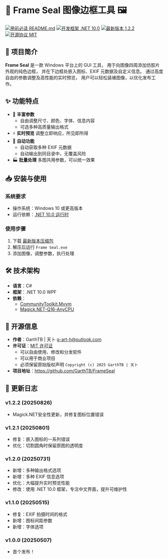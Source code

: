 # 📸 Frame Seal 图像边框工具 🖼

[![用前必读 README.md](https://img.shields.io/badge/用前必读-README.md-red)](https://github.com/GarthTB/FrameSeal/blob/master/README.md)
[![开发框架 .NET 10.0](https://img.shields.io/badge/开发框架-.NET%2010.0-blueviolet)](https://dotnet.microsoft.com/zh-cn/download/dotnet/10.0)
[![最新版本 1.2.2](https://img.shields.io/badge/最新版本-1.2.2-brightgreen)](https://github.com/GarthTB/FrameSeal/releases/latest)
[![开源协议 MIT](https://img.shields.io/badge/开源协议-MIT-brown)](https://mit-license.org/)

## 📖 项目简介

**Frame Seal** 是一款 Windows 平台上的 GUI 工具，
用于向图像四周添加仿胶片外观的纯色边框，
并在下边框处嵌入图标、EXIF 元数据及自定义信息。
通过高度自由的参数调整及高性能的实时预览，
用户可以轻松装裱图像，以优化发布工作。

## ✨ 功能特点

- 🔢 **丰富参数**
    - 自由调整尺寸、颜色、字体、信息内容
    - 可选多种高质量输出格式
- ⚡ **实时预览** 调整立即响应，所见即所得
- 🧠 **自动功能**
    - 自动获取多种 EXIF 元数据
    - 自动输出到同目录中，无覆盖风险
- 🏭 **批量处理** 多图共用参数，可以统一效果

## 📥 安装与使用

### 系统要求

- 操作系统：Windows 10 或更高版本
- 运行依赖：[.NET 10.0 运行时](https://dotnet.microsoft.com/zh-cn/download/dotnet/10.0)

### 使用步骤

1. 下载 [最新版本压缩包](https://github.com/GarthTB/FrameSeal/releases/latest)
2. 解压后运行 `Frame Seal.exe`
3. 添加图像，调整参数，执行处理

## 🛠 技术架构

- **语言**：C#
- **框架**：.NET 10.0 WPF
- **依赖**：
    - [CommunityToolkit.Mvvm](https://github.com/CommunityToolkit/dotnet)
    - [Magick.NET-Q16-AnyCPU](https://github.com/dlemstra/Magick.NET)

## 📜 开源信息

- **作者**：GarthTB | 天卜 <g-art-h@outlook.com>
- **许可证**：[MIT 许可证](https://mit-license.org/)
    - 可以自由使用、修改和分发软件
    - 可以用于商业项目
    - 必须保留原始版权声明 `Copyright (c) 2025 GarthTB | 天卜`
- **项目地址**：https://github.com/GarthTB/FrameSeal

## 📝 更新日志

### v1.2.2 (20250826)

- Magick.NET安全性更新，并修复图标位置错误

### v1.2.1 (20250801)

- 修复：嵌入图标的一系列错误
- 优化：切割圆角时保留原图的透明度

### v1.2.0 (20250731)

- 新增：多种输出格式选项
- 新增：多种 EXIF 信息选项
- 优化：大幅提升实时预览性能
- 修改：使用 .NET 10.0 框架，专注中文界面，提升可维护性

### v1.1.0 (20250515)

- 修复：EXIF 拍摄时间的格式
- 新增：图标间距参数
- 新增：字体选项

### v1.0.0 (20250507)

- 首个发布！
